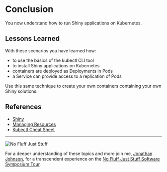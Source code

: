 # Conclusion #

You now understand how to run Shiny applications on Kubernetes.

## Lessons Learned ##

With these scenarios you have learned how:

- to use the basics of the kubectl CLI tool
- to install Shiny applications on Kubernetes
- containers are deployed as Deployments in Pods
- a Service can provide access to a replication of Pods

Use this same technique to create your own containers containing your own Shiny solutions.

## References ##

- [Shiny](https://shiny.rstudio.com/)
- [Managing Resources](https://kubernetes.io/docs/concepts/cluster-administration/manage-deployment/)
- [Kubectl Cheat Sheet](https://kubernetes.io/docs/reference/kubectl/cheatsheet/)

------
![No Fluff Just Stuff](/javajon/courses/kubernetes-applications/r-shiny/assets/nfjs.png "No Fluff Just Stuff")

For a deeper understanding of these topics and more join me, [Jonathan Johnson](https://www.linkedin.com/in/javajon/), for a transcendent experience on the [No Fluff Just Stuff Software Symposium Tour](https://nofluffjuststuff.com/home/main).